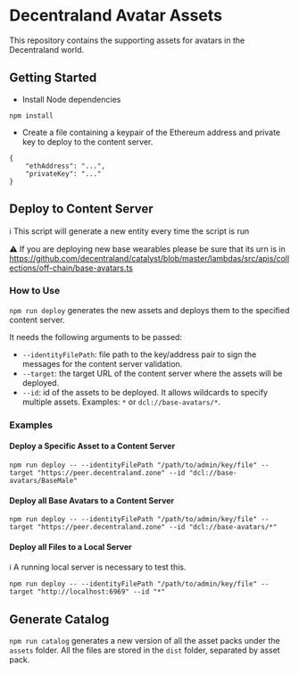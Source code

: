 # Decentraland Avatar Assets

This repository contains the supporting assets for avatars in the Decentraland world.

## Getting Started

- Install Node dependencies

```
npm install
```

- Create a file containing a keypair of the Ethereum address and private key to deploy to the content server.

```
{
    "ethAddress": "...",
    "privateKey": "..."
}
```

## Deploy to Content Server

ℹ️ This script will generate a new entity every time the script is run

⚠️ If you are deploying new base wearables please be sure that its urn is in https://github.com/decentraland/catalyst/blob/master/lambdas/src/apis/collections/off-chain/base-avatars.ts

### How to Use

`npm run deploy` generates the new assets and deploys them to the specified content server.

It needs the following arguments to be passed:

- `--identityFilePath`: file path to the key/address pair to sign the messages for the content server validation.
- `--target`: the target URL of the content server where the assets will be deployed.
- `--id`: id of the assets to be deployed. It allows wildcards to specify multiple assets. Examples: `*` or `dcl://base-avatars/*`.

### Examples

#### Deploy a Specific Asset to a Content Server

```
npm run deploy -- --identityFilePath "/path/to/admin/key/file" --target "https://peer.decentraland.zone" --id "dcl://base-avatars/BaseMale"
```

#### Deploy all Base Avatars to a Content Server

```
npm run deploy -- --identityFilePath "/path/to/admin/key/file" --target "https://peer.decentraland.zone" --id "dcl://base-avatars/*"
```

#### Deploy all Files to a Local Server

ℹ️ A running local server is necessary to test this.

```
npm run deploy -- --identityFilePath "/path/to/admin/key/file" --target "http://localhost:6969" --id "*"
```

## Generate Catalog

`npm run catalog` generates a new version of all the asset packs under the `assets` folder. All the files are stored in the `dist` folder, separated by asset pack.
